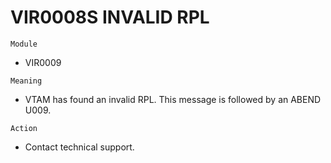 # VIR0008S INVALID RPL

`Module`
- 	VIR0009

`Meaning`
- VTAM has found an invalid RPL. This message is followed by an ABEND U009.

`Action`
- Contact technical support.
